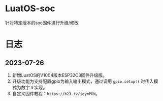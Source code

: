 # LuatOS-soc
针对特定版本的soc固件进行升级/修改

# 日志 #

## 2023-07-26 ##

1. 新增LuatOS的V1004版本ESP32C3固件升级版。
2. 升级功能为支持配置gpio为输入输出模式，通过调用 `gpio.setup()` 时传入模式为数字 `3` 实现。
3. 自定义固件教程：`https://b23.tv/iqymPDN`。
